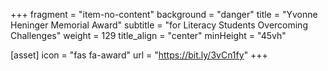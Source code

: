+++
fragment = "item-no-content"
background = "danger"
title = "Yvonne Heninger Memorial Award"
subtitle = "for Literacy Students Overcoming Challenges"
weight = 129
title_align = "center"
minHeight = "45vh"

[asset]
  icon = "fas fa-award"
  url = "https://bit.ly/3vCn1fy"
+++




